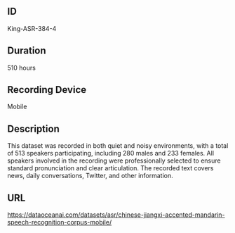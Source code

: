 ## ID
King-ASR-384-4
## Duration
510 hours
## Recording Device
Mobile
## Description
This dataset was recorded in both quiet and noisy environments, with a total of 513 speakers participating, including 280 males and 233 females. All speakers involved in the recording were professionally selected to ensure standard pronunciation and clear articulation. The recorded text covers news, daily conversations, Twitter, and other information.
## URL
https://dataoceanai.com/datasets/asr/chinese-jiangxi-accented-mandarin-speech-recognition-corpus-mobile/
